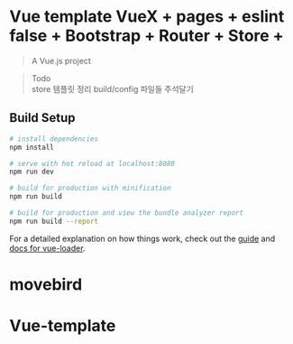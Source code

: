# Vue template  VueX + pages  + eslint false + Bootstrap +  Router + Store +  

> A Vue.js project

> Todo  
> store 템플릿 정리
> build/config 파일들 주석달기

## Build Setup

``` bash
# install dependencies
npm install

# serve with hot reload at localhost:8080
npm run dev

# build for production with minification
npm run build

# build for production and view the bundle analyzer report
npm run build --report
```

For a detailed explanation on how things work, check out the [guide](http://vuejs-templates.github.io/webpack/) and [docs for vue-loader](http://vuejs.github.io/vue-loader).
# movebird
# Vue-template
